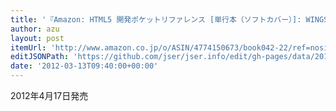 ```yaml
---
title: '『Amazon: HTML5 開発ポケットリファレンス [単行本（ソフトカバー）]: WINGSプロジェクト, 片渕 彼富 著, 山田 祥寛 監修』'
author: azu
layout: post
itemUrl: 'http://www.amazon.co.jp/o/ASIN/4774150673/book042-22/ref=nosim'
editJSONPath: 'https://github.com/jser/jser.info/edit/gh-pages/data/2012/03/index.json'
date: '2012-03-13T09:40:00+00:00'
---
```

2012年4月17日発売
